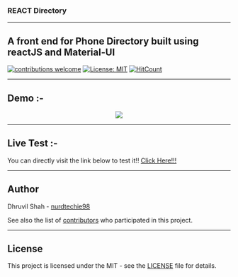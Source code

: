 ### REACT Directory

------------------------------------------

## A front end for Phone Directory built using reactJS and Material-UI

[![contributions welcome](https://img.shields.io/badge/contributions-welcome-brightgreen.svg?style=flat)](https://github.com/NightWing1998/reactdirectory/issues)
[![License: MIT](https://img.shields.io/badge/License-MIT-yellow.svg)](https://opensource.org/licenses/MIT)
[![HitCount](http://hits.dwyl.io/nurdtechie98/drive-cli.svg)](http://hits.dwyl.io/NightNing1998/reactdirectory)

------------------------------------------
## Demo :-

<p align="center">
    <img src="./Demo.gif">
</p>

------------------------------------------

## Live Test :-

You can directly visit the link below to test it!!
<a href = "https://nightwing1998.github.io/reactdirectory">Click Here!!!</a>

------------------------------------------
## Author
Dhruvil Shah - [nurdtechie98](https://github.com/NightWing1998)

See also the list of [contributors](https://github.com/NightWing1998/reactdirectory/graphs/contributors) who participated in this project.

------------------------------------------
## License
This project is licensed under the MIT - see the [LICENSE](./LICENSE) file for details.